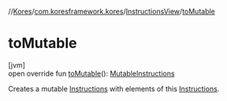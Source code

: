 //[Kores](../../../index.md)/[com.koresframework.kores](../index.md)/[InstructionsView](index.md)/[toMutable](to-mutable.md)

# toMutable

[jvm]\
open override fun [toMutable](to-mutable.md)(): [MutableInstructions](../-mutable-instructions/index.md)

Creates a mutable [Instructions](../-instructions/index.md) with elements of this [Instructions](../-instructions/index.md).
